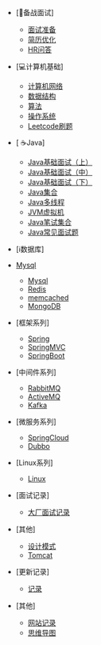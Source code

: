 * [:busts_in_silhouette:备战面试]

  * [面试准备](./docs/a-1备战面试.md)
  * [简历优化](./docs/a-2简历优化.md)
  * [HR问答](./docs/a-3HR问答.md)
  
* [:computer:计算机基础]

  * [计算机网络](./docs/b-1计算机网络.md)
  * [数据结构](./docs/b-2数据结构.md)
  * [算法](./docs/b-3算法.md)
  * [操作系统](./docs/b-4操作系统.md)
  * [Leetcode刷题](./docs/b-5Leetcode.md)
  
* [	:coffee:Java]
  * [Java基础面试（上）](./docs/c-1Java基础上.md)
  * [Java基础面试（中）](./docs/c-2Java基础中.md)
  * [Java基础面试（下）](./docs/c-3Java基础下.md)
  * [Java集合](./docs/c-4java集合.md)
  * [Java多线程](./docs/c-5Java多线程.md)
  * [JVM虚拟机](./docs/c-6jvm.md)
  * [Java笔试集合](./docs/c-7java笔试.md)
  * [Java常见面试题](./docs/c-8Java常见面试题.md)
  
* [:information_source:数据库]
* [Mysql](./docs/d-1mysql.md)
  * [Mysql](./docs/d-2mysql.md)
  * [Redis](./docs/d-3redis.md)
  * [memcached](./docs/d-4memcached.md)
  * [MongoDB](./docs/d-5mongodb.md)
  
* [框架系列]

  * [Spring](./docs/e-1spring.md)
  * [SpringMVC](./docs/e-2springmvc.md)
  * [SpringBoot](./docs/e-3springboot.md)

* [中间件系列]
  
  * [RabbitMQ](./docs/f-1rabbitmq.md)
  * [ActiveMQ](./docs/f-2ActiveMQ.md)
  * [Kafka](./docs/f-3Kafka.md)
  
* [微服务系列]

  * [SpringCloud](./docs/g-1springcloud.md)
  * [Dubbo](./docs/g-2dubbo.md)
  
* [Linux系列]

  * [Linux](./docs/h-1linux.md)

* [面试记录]

  * [大厂面试记录](./docs/x-1大厂面试记录.md)  

* [其他]
  
  * [设计模式](./docs/y-1设计模式.md)
  * [Tomcat](./docs/y-2tomcat.md)
  
* [更新记录]

  * [记录](./docs/z-更新记录.md)
  
* [其他]

  * [网站记录](./docs/1网站记录.md)
  * [思维导图](./docs/2思维导图.md)
